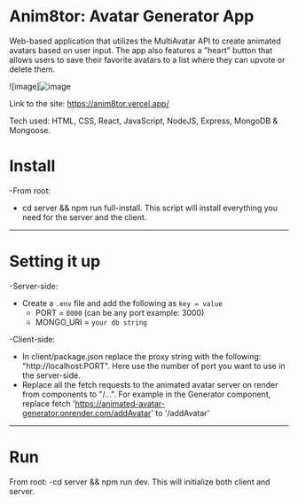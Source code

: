 # Anim8tor: Avatar Generator App

Web-based application that utilizes the MultiAvatar API to create animated avatars based on user input. The app also features a "heart" button that allows users to save their favorite avatars to a list where they can upvote or delete them.


![image]![image](https://github.com/martincosimano/anim8tor-avatar-generator/assets/103332504/e5c8cf13-34b1-4b4f-a02d-944c320ccdcb)



Link to the site: https://anim8tor.vercel.app/

Tech used: HTML, CSS, React, JavaScript, NodeJS, Express, MongoDB & Mongoose.




# Install

-From root:
- cd server && npm run full-install. This script will install everything you need for the server and the client.

---

# Setting it up

-Server-side:
- Create a `.env` file and add the following as `key = value`
  - PORT = `8000` (can be any port example: 3000)
  - MONGO_URI = `your db string`

-Client-side:
- In client/package.json replace the proxy string with the following: "http://localhost:PORT". Here use the number of port you want to use in the server-side.
- Replace all the fetch requests to the animated avatar server on render from components to "/...". For example in the Generator component, replace fetch 'https://animated-avatar-generator.onrender.com/addAvatar' to '/addAvatar'
  
---


# Run

From root:
-cd server && npm run dev. This will initialize both client and server.
